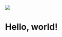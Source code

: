 
<html lang="en">
  <head>
    <meta charset="utf-8">
    <meta name="viewport" content="width=device-width, initial-scale=1, shrink-to-fit=no">

   
  </head>
  <body>
  <img src="https://www.google.com/url?sa=i&url=https%3A%2F%2Fwww.android.com%2F&psig=AOvVaw3L8zJxz3BsXA0oRpKc3ppo&ust=1595949022811000&source=images&cd=vfe&ved=0CAIQjRxqFwoTCMDExsnb7eoCFQAAAAAdAAAAABAK">
    <h1>Hello, world!</h1>

  </body>
</html>
